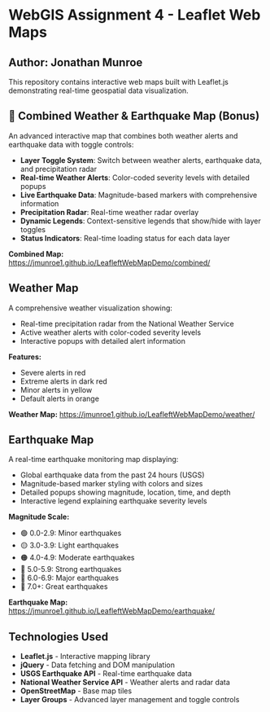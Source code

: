 # WebGIS Assignment 4 - Leaflet Web Maps
## Author: Jonathan Munroe

This repository contains interactive web maps built with Leaflet.js demonstrating real-time geospatial data visualization.

## 🌟 Combined Weather & Earthquake Map (Bonus)
An advanced interactive map that combines both weather alerts and earthquake data with toggle controls:  
- **Layer Toggle System**: Switch between weather alerts, earthquake data, and precipitation radar  
- **Real-time Weather Alerts**: Color-coded severity levels with detailed popups  
- **Live Earthquake Data**: Magnitude-based markers with comprehensive information  
- **Precipitation Radar**: Real-time weather radar overlay  
- **Dynamic Legends**: Context-sensitive legends that show/hide with layer toggles  
- **Status Indicators**: Real-time loading status for each data layer  

**Combined Map:** <https://jmunroe1.github.io/LeafleftWebMapDemo/combined/>

## Weather Map
A comprehensive weather visualization showing:  
- Real-time precipitation radar from the National Weather Service  
- Active weather alerts with color-coded severity levels  
- Interactive popups with detailed alert information  

**Features:**
- Severe alerts in red
- Extreme alerts in dark red
- Minor alerts in yellow
- Default alerts in orange

**Weather Map:** <https://jmunroe1.github.io/LeafleftWebMapDemo/weather/>

## Earthquake Map
A real-time earthquake monitoring map displaying:  
- Global earthquake data from the past 24 hours (USGS)  
- Magnitude-based marker styling with colors and sizes  
- Detailed popups showing magnitude, location, time, and depth  
- Interactive legend explaining earthquake severity levels  

**Magnitude Scale:**
- 🟢 0.0-2.9: Minor earthquakes
- 🟡 3.0-3.9: Light earthquakes  
- 🟠 4.0-4.9: Moderate earthquakes
- 🔶 5.0-5.9: Strong earthquakes
- 🔴 6.0-6.9: Major earthquakes
- 🔴 7.0+: Great earthquakes

**Earthquake Map:** <https://jmunroe1.github.io/LeafleftWebMapDemo/earthquake/>

## Technologies Used
- **Leaflet.js** - Interactive mapping library
- **jQuery** - Data fetching and DOM manipulation
- **USGS Earthquake API** - Real-time earthquake data
- **National Weather Service API** - Weather alerts and radar data
- **OpenStreetMap** - Base map tiles
- **Layer Groups** - Advanced layer management and toggle controls
